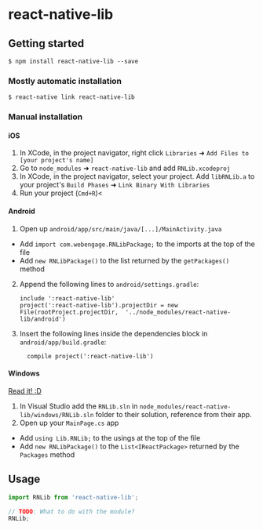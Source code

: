 
# react-native-lib

## Getting started

`$ npm install react-native-lib --save`

### Mostly automatic installation

`$ react-native link react-native-lib`

### Manual installation


#### iOS

1. In XCode, in the project navigator, right click `Libraries` ➜ `Add Files to [your project's name]`
2. Go to `node_modules` ➜ `react-native-lib` and add `RNLib.xcodeproj`
3. In XCode, in the project navigator, select your project. Add `libRNLib.a` to your project's `Build Phases` ➜ `Link Binary With Libraries`
4. Run your project (`Cmd+R`)<

#### Android

1. Open up `android/app/src/main/java/[...]/MainActivity.java`
  - Add `import com.webengage.RNLibPackage;` to the imports at the top of the file
  - Add `new RNLibPackage()` to the list returned by the `getPackages()` method
2. Append the following lines to `android/settings.gradle`:
  	```
  	include ':react-native-lib'
  	project(':react-native-lib').projectDir = new File(rootProject.projectDir, 	'../node_modules/react-native-lib/android')
  	```
3. Insert the following lines inside the dependencies block in `android/app/build.gradle`:
  	```
      compile project(':react-native-lib')
  	```

#### Windows
[Read it! :D](https://github.com/ReactWindows/react-native)

1. In Visual Studio add the `RNLib.sln` in `node_modules/react-native-lib/windows/RNLib.sln` folder to their solution, reference from their app.
2. Open up your `MainPage.cs` app
  - Add `using Lib.RNLib;` to the usings at the top of the file
  - Add `new RNLibPackage()` to the `List<IReactPackage>` returned by the `Packages` method


## Usage
```javascript
import RNLib from 'react-native-lib';

// TODO: What to do with the module?
RNLib;
```
  